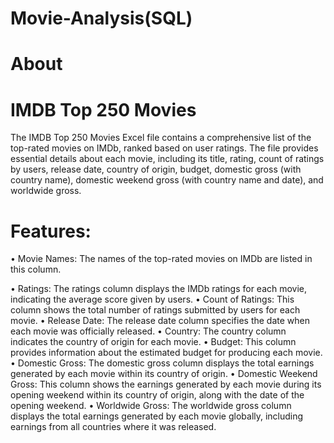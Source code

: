 # Movie-Analysis(SQL)
# About 

# IMDB Top 250 Movies 
The IMDB Top 250 Movies Excel file contains a comprehensive list of the top-rated movies on IMDb, ranked based on user ratings. The file provides essential details about each movie, including its title, rating, count of ratings by users, release date, country of origin, budget, domestic gross (with country name), domestic weekend gross (with country name and date), and worldwide gross. 

 # Features:
•	Movie Names: The names of the top-rated movies on IMDb are listed in this column.

•	Ratings: The ratings column displays the IMDb ratings for each movie, indicating the average score given by users.
•	Count of Ratings: This column shows the total number of ratings submitted by users for each movie.
•	Release Date: The release date column specifies the date when each movie was officially released.
•	Country: The country column indicates the country of origin for each movie.
•	Budget: This column provides information about the estimated budget for producing each movie.
•	Domestic Gross: The domestic gross column displays the total earnings generated by each movie within its country of origin.
•	Domestic Weekend Gross: This column shows the earnings generated by each movie during its opening weekend within its country of origin, along with the date of the opening weekend.
•	Worldwide Gross: The worldwide gross column displays the total earnings generated by each movie globally, including earnings from all countries where it was released.

